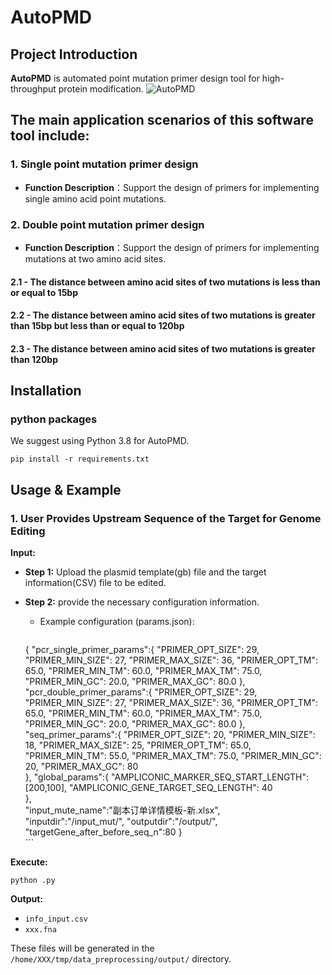   
# AutoPMD
## Project Introduction  
**AutoPMD** is automated point mutation primer design tool for high-throughput protein modification.
![AutoPMD](https://github.com/editSeqDesign/AutoPMD/blob/main/AutoPMD/img/home.png)

## The main application scenarios of this software tool include:
### 1. Single point mutation primer design
- **Function Description**：Support the design of primers for implementing single amino acid point mutations.
### 2. Double point mutation primer design
- **Function Description**：Support the design of primers for implementing mutations at two amino acid sites.
#### 2.1 - The distance between amino acid sites of two mutations is less than or equal to 15bp
#### 2.2 - The distance between amino acid sites of two mutations is greater than 15bp but less than or equal to 120bp
#### 2.3 - The distance between amino acid sites of two mutations is greater than 120bp
## Installation

### python packages
We suggest using Python 3.8 for AutoPMD.

```shell
pip install -r requirements.txt

```


## Usage & Example

### 1. User Provides Upstream Sequence of the Target for Genome Editing

**Input:**

- **Step 1:** Upload the plasmid template(gb) file and the target information(CSV) file to be edited.

- **Step 2:** provide the necessary configuration information.
    - Example configuration (params.json):
      ```json
    {
      "pcr_single_primer_params":{
          "PRIMER_OPT_SIZE": 29,
          "PRIMER_MIN_SIZE": 27,
          "PRIMER_MAX_SIZE": 36,
          "PRIMER_OPT_TM": 65.0,
          "PRIMER_MIN_TM": 60.0,
          "PRIMER_MAX_TM": 75.0,
          "PRIMER_MIN_GC": 20.0,
          "PRIMER_MAX_GC": 80.0
          },
      "pcr_double_primer_params":{
          "PRIMER_OPT_SIZE": 29,  
          "PRIMER_MIN_SIZE": 27,
          "PRIMER_MAX_SIZE": 36,
          "PRIMER_OPT_TM": 65.0,
          "PRIMER_MIN_TM": 60.0,
          "PRIMER_MAX_TM": 75.0,
          "PRIMER_MIN_GC": 20.0,
          "PRIMER_MAX_GC": 80.0
      },
      "seq_primer_params":{
          "PRIMER_OPT_SIZE": 20,
          "PRIMER_MIN_SIZE": 18,
          "PRIMER_MAX_SIZE": 25,
          "PRIMER_OPT_TM": 65.0,
          "PRIMER_MIN_TM": 55.0,
          "PRIMER_MAX_TM": 75.0,
          "PRIMER_MIN_GC": 20,
          "PRIMER_MAX_GC": 80  
        },
      "global_params":{
          "AMPLICONIC_MARKER_SEQ_START_LENGTH": [200,100],
          "AMPLICONIC_GENE_TARGET_SEQ_LENGTH": 40    
      },   
      "input_mute_name":"副本订单详情模板-新.xlsx",   
      "inputdir":"/input_mut/",
      "outputdir":"/output/",
      "targetGene_after_before_seq_n":80
    }    
      ```

**Execute:**

```shell
python .py
```
**Output:**

- `info_input.csv` 
- `xxx.fna` 

These files will be generated in the `/home/XXX/tmp/data_preprocessing/output/` directory.

